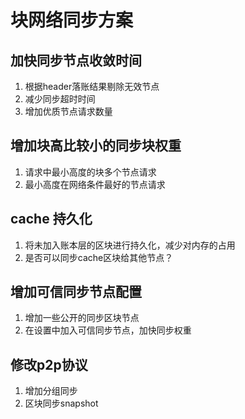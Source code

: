 # 块网络同步方案
## 加快同步节点收敛时间

 1.  根据header落账结果剔除无效节点
 2. 减少同步超时时间
 3. 增加优质节点请求数量

## 增加块高比较小的同步块权重

 1. 请求中最小高度的块多个节点请求
 2. 最小高度在网络条件最好的节点请求

##  cache 持久化

 1. 将未加入账本层的区块进行持久化，减少对内存的占用
 2. 是否可以同步cache区块给其他节点？

## 增加可信同步节点配置

 1. 增加一些公开的同步区块节点
 2. 在设置中加入可信同步节点，加快同步权重

## 修改p2p协议

 1. 增加分组同步
 2. 区块同步snapshot


<!--stackedit_data:
eyJoaXN0b3J5IjpbLTMxMDQ1Nzc1XX0=
-->